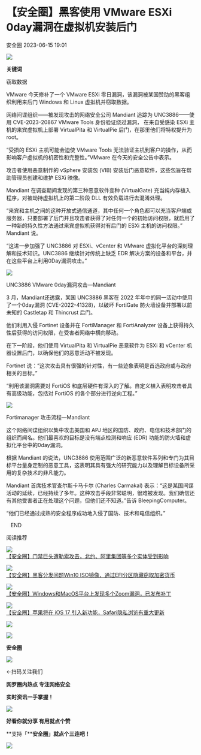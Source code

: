 #  【安全圈】黑客使用 VMware ESXi 0day漏洞在虚拟机安装后门   
 安全圈   2023-06-15 19:01  
  
![](https://mmbiz.qpic.cn/mmbiz_jpg/aBHpjnrGylgSxa9I02IBd3bgLEhwfJCeRibw3LEjMujeAhD2CvyiaVCZJVHGHODbkPx3pViaX0sAibZsDun6sicUzdQ/640?wx_fmt=jpeg "")  
  
**关键词**  
  
窃取数据  
  
  
  
VMware 今天修补了一个 VMware ESXi 零日漏洞，该漏洞被某国赞助的黑客组织利用来后门 Windows 和 Linux 虚拟机并窃取数据。  
  
  
网络间谍组织——被发现攻击的网络安全公司 Mandiant 追踪为 UNC3886——使用 CVE-2023-20867 VMware Tools 身份验证绕过漏洞， 在来自受感染 ESXi 主机的来宾虚拟机上部署 VirtualPita 和 VirtualPie 后门，在那里他们将特权提升为 root。  
  
  
“受损的 ESXi 主机可能会迫使 VMware Tools 无法验证主机到客户的操作，从而影响客户虚拟机的机密性和完整性。”VMware 在今天的安全公告中表示。  
  
  
攻击者使用恶意制作的 vSphere 安装包 (VIB) 安装后门恶意软件，这些包旨在帮助管理员创建和维护 ESXi 映像。  
  
  
Mandiant 在调查期间发现的第三种恶意软件变种 (VirtualGate) 充当纯内存植入程序，对被劫持虚拟机上的第二阶段 DLL 有效负载进行去混淆处理。  
  
  
“来宾和主机之间的这种开放式通信通道，其中任何一个角色都可以充当客户端或服务器，只要部署了后门并且攻击者获得了对任何一个的初始访问权限，就启用了一种新的持久性方法通过来宾虚拟机获得对有后门的 ESXi 主机的访问权限。” Mandiant 说。  
  
  
“这进一步加强了 UNC3886 对 ESXi、vCenter 和 VMware 虚拟化平台的深刻理解和技术知识。UNC3886 继续针对传统上缺乏 EDR 解决方案的设备和平台，并在这些平台上利用0Day漏洞攻击。”  
  
![](https://mmbiz.qpic.cn/sz_mmbiz_jpg/aBHpjnrGylg1xiaKkicyYcYva5oiaRZ0DP6viaRBCsfupwPY622IicvpDXicueTR6iammOTVknP34GvLiaVVsgSQwpoGkg/640?wx_fmt=jpeg "")  
  
UNC3886 VMware 0day漏洞攻击—Mandiant  
  
3 月，Mandiant还透露，某国 UNC3886 黑客在 2022 年年中的同一活动中使用了一个0day漏洞 (CVE-2022-41328)，以破坏 FortiGate 防火墙设备并部署以前未知的 Castletap 和 Thincrust 后门。  
  
  
他们利用入侵 Fortinet 设备并在 FortiManager 和 FortiAnalyzer 设备上获得持久性后获得的访问权限，在受害者网络中横向移动。  
  
  
在下一阶段，他们使用 VirtualPita 和 VirtualPie 恶意软件为 ESXi 和 vCenter 机器设置后门，以确保他们的恶意活动不被发现。  
  
  
Fortinet 说：“这次攻击具有很强的针对性，有一些迹象表明是首选政府或与政府相关的目标。”  
  
  
“利用该漏洞需要对 FortiOS 和底层硬件有深入的了解。自定义植入表明攻击者具有高级功能，包括对 FortiOS 的各个部分进行逆向工程。”  
  
  
![](https://mmbiz.qpic.cn/sz_mmbiz_jpg/aBHpjnrGylg1xiaKkicyYcYva5oiaRZ0DP6iaXiaDsOSF8CWwcYkicGosS4P2nBiac3du8CTIaEqKjd3XQVibXibHicUpA5g/640?wx_fmt=jpeg "")  
  
Fortimanager 攻击流程—Mandiant  
  
这个网络间谍组织以集中攻击美国和 APJ 地区的国防、政府、电信和技术部门的组织而闻名。他们最喜欢的目标是没有端点检测和响应 (EDR) 功能的防火墙和虚拟化平台中的0day漏洞。  
  
  
根据 Mandiant 的说法，UNC3886 使用范围广泛的新恶意软件系列和专门为其目标平台量身定制的恶意工具，这表明其具有强大的研究能力以及理解目标设备所采用的复杂技术的非凡能力。  
  
  
Mandiant 首席技术官查尔斯卡马卡尔 (Charles Carmakal) 表示：“这是某国间谍活动的延续，已经持续了多年。这种攻击手段非常聪明，很难被发现。我们确信还有其他受害者正在处理这个问题，但他们还不知道。”告诉 BleepingComputer。  
  
  
“他们已经通过成熟的安全程序成功地入侵了国防、技术和电信组织。”  
  
  
  
  
   END    
  
  
阅读推荐  
  
  
![](https://mmbiz.qpic.cn/sz_mmbiz_png/aBHpjnrGylg1xiaKkicyYcYva5oiaRZ0DP6JHANdrC5iatqhrnzqsd9HV7kADiciaB3PRpPHRJnC1XCf9PXgkTO8Il3A/640?wx_fmt=png "")  
[【安全圈】门禁巨头遭勒索攻击，北约、阿里集团等多个实体受到影响](http://mp.weixin.qq.com/s?__biz=MzIzMzE4NDU1OQ==&mid=2652037048&idx=1&sn=00d14c6a2140d48175d03c9557d0816d&chksm=f36ff3f8c4187aee538cb63b32de291e06eb23fd6e65ea730b2ec99ca75948f768b63ef43e37&scene=21#wechat_redirect)  
  
  
  
![](https://mmbiz.qpic.cn/sz_mmbiz_jpg/aBHpjnrGylg1xiaKkicyYcYva5oiaRZ0DP6U08aauvUIobOPu2w4OI7raay3jnf7icE6I4grlSR4WZZtGibMx0lorIQ/640?wx_fmt=jpeg "")  
[【安全圈】黑客分发问题Win10 ISO镜像，通过EFI分区隐藏窃取加密货币](http://mp.weixin.qq.com/s?__biz=MzIzMzE4NDU1OQ==&mid=2652037048&idx=2&sn=1ceacf11646b25e0496b6dd473443e8e&chksm=f36ff3f8c4187aee34edd129af2e6692c2379c79569da38d9503242f53d05378e41dee895fc3&scene=21#wechat_redirect)  
  
  
  
![](https://mmbiz.qpic.cn/sz_mmbiz_png/aBHpjnrGylg1xiaKkicyYcYva5oiaRZ0DP6sYbibSDbuI9TooCldx54FBlcicKY9hZGqjKKqR7fferganRokR2iczQTg/640?wx_fmt=png "")  
[【安全圈】Windows和MacOS平台上发现多个Zoom漏洞，已发布补丁](http://mp.weixin.qq.com/s?__biz=MzIzMzE4NDU1OQ==&mid=2652037048&idx=3&sn=ddc69e0ed488f7c458907d3b7cc6ca78&chksm=f36ff3f8c4187aee3534aea9cdd28681ec8f24432f2d50d5c89d8f0c41822066c43934a969ce&scene=21#wechat_redirect)  
  
  
  
![](https://mmbiz.qpic.cn/sz_mmbiz_png/aBHpjnrGylg1xiaKkicyYcYva5oiaRZ0DP6EYaXJ4ht1YiaWwrQrdYIicoPKkt8bic2hOESgnric3YmOI4RZL4978v7xA/640?wx_fmt=png "")  
[【安全圈】苹果将在 iOS 17 引入新功能，Safari隐私浏览有重大更新](http://mp.weixin.qq.com/s?__biz=MzIzMzE4NDU1OQ==&mid=2652036961&idx=1&sn=8260235f07dc3ccd4d0c1819ce664842&chksm=f36ff321c4187a37ead00b498358b126a9672732cd26567e18c05ec610f4e763f46157a84064&scene=21#wechat_redirect)  
  
  
  
  
  
  
![](https://mmbiz.qpic.cn/mmbiz_gif/aBHpjnrGylgeVsVlL5y1RPJfUdozNyCEft6M27yliapIdNjlcdMaZ4UR4XxnQprGlCg8NH2Hz5Oib5aPIOiaqUicDQ/640?wx_fmt=gif "")  
  
  
  
![](https://mmbiz.qpic.cn/mmbiz_png/aBHpjnrGylgeVsVlL5y1RPJfUdozNyCEDQIyPYpjfp0XDaaKjeaU6YdFae1iagIvFmFb4djeiahnUy2jBnxkMbaw/640?wx_fmt=png "")  
  
**安全圈**  
  
![](https://mmbiz.qpic.cn/mmbiz_gif/aBHpjnrGylgeVsVlL5y1RPJfUdozNyCEft6M27yliapIdNjlcdMaZ4UR4XxnQprGlCg8NH2Hz5Oib5aPIOiaqUicDQ/640?wx_fmt=gif "")  
  
  
←扫码关注我们  
  
**网罗圈内热点 专注网络安全**  
  
**实时资讯一手掌握！**  
  
  
![](https://mmbiz.qpic.cn/mmbiz_gif/aBHpjnrGylgeVsVlL5y1RPJfUdozNyCE3vpzhuku5s1qibibQjHnY68iciaIGB4zYw1Zbl05GQ3H4hadeLdBpQ9wEA/640?wx_fmt=gif "")  
  
**好看你就分享 有用就点个赞**  
  
**支持「****安全圈」就点个三连吧！**  
  
![](https://mmbiz.qpic.cn/mmbiz_gif/aBHpjnrGylgeVsVlL5y1RPJfUdozNyCE3vpzhuku5s1qibibQjHnY68iciaIGB4zYw1Zbl05GQ3H4hadeLdBpQ9wEA/640?wx_fmt=gif "")  
  
  
